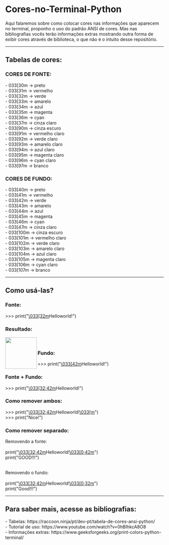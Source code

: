 # Cores-no-Terminal-Python
Aqui falaremos sobre como colocar cores nas informações que aparecem no terminal, 
proponho o uso do padrão ANSI de cores. Mas nas bibliografias vocês terão informações extras
mostrando outra forma de exibir cores através de biblioteca, o que não é o intuito desse repositório.
<hr>
<h2> Tabelas de cores: </h2>
<h3>CORES DE FONTE:</h3>
- 033[30m -> preto <br>
- 033[31m -> vermelho <br>
- 033[32m -> verde <br>
- 033[33m -> amarelo <br>
- 033[34m -> azul <br>
- 033[35m -> magenta <br>
- 033[36m -> cyan <br>
- 033[37m -> cinza claro <br>
- 033[90m -> cinza escuro <br>
- 033[91m -> vermelho claro <br>
- 033[92m -> verde claro <br>
- 033[93m -> amarelo claro <br>
- 033[94m -> azul claro <br>
- 033[95m -> magenta claro <br>
- 033[96m -> cyan claro <br>
- 033[97m -> branco <br>

<h3>CORES DE FUNDO: </h3>
- 033[40m  -> preto<br>
- 033[41m  -> vermelho<br>
- 033[42m  -> verde<br>
- 033[43m  -> amarelo<br>
- 033[44m  -> azul<br>
- 033[45m  -> magenta<br>
- 033[46m  -> cyan<br>
- 033[47m  -> cinza claro<br>
- 033[100m -> cinza escuro<br>
- 033[101m -> vermelho claro<br>
- 033[102m -> verde claro<br>
- 033[103m -> amarelo claro<br>
- 033[104m -> azul claro<br>
- 033[105m -> magenta claro<br>
- 033[106m -> cyan claro<br>
- 033[107m -> branco<br>

<hr>
<h2>Como usá-las?</h2>
<h3> Fonte: </h3>
>>> print("<a href="">\033[32m</a>Helloworld!")
<h3>Resultado:</h3>
<img src="https://github.com/EddieMC-Dev/Cores-no-Terminal-Python/blob/main/teste1.PNG?raw=true" width=100  align="left"> <br>

<h3> Fundo: </h3>
>>> print("<a href="">\033[42m</a>Helloworld!")
<h3> Fonte + Fundo: </h3>
>>> print("<a href="">\033[32;42m</a>Helloworld!")
<h3> Como remover ambos: </h3>
>>> print("<a href="">\033[32;42m</a>Helloworld!<a href="">\033[m</a>")<br>
>>> print("Nice!")
<h3> Como remover separado: </h3>
Removendo a fonte:<br><br>
print("<a href="">\033[32;42m</a>Helloworld!<a href="">\033[0;42m</a>")<br>
print("GOOD!!!")<br><br>

Removendo o fundo: <br><br>
print("<a href="">\033[32;42m</a>Helloworld!<a href="">\033[0;32m</a>")<br>
print("Good!!!")<br>

<hr>
<h2> Para saber mais, acesse as bibliografias: </h2>
- Tabelas: https://raccoon.ninja/pt/dev-pt/tabela-de-cores-ansi-python/ <br>
- Tutorial de uso: https://www.youtube.com/watch?v=0hBIhkcA8O8 <br>
- Informações extras: https://www.geeksforgeeks.org/print-colors-python-terminal/

